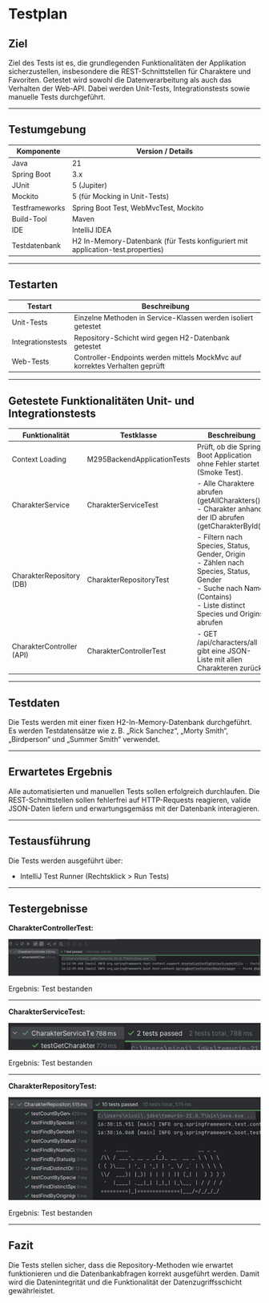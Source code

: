 # Testplan

## Ziel
Ziel des Tests ist es, die grundlegenden Funktionalitäten der Applikation sicherzustellen, insbesondere die REST-Schnittstellen für Charaktere und Favoriten. Getestet wird sowohl die Datenverarbeitung als auch das Verhalten der Web-API. Dabei werden Unit-Tests, Integrationstests sowie manuelle Tests durchgeführt.

---

## Testumgebung

| Komponente    | Version / Details                     |
|--------------|-------------------------------------|
| Java         | 21                                  |
| Spring Boot  | 3.x                                 |
| JUnit        | 5 (Jupiter)                         |
| Mockito      | 5 (für Mocking in Unit-Tests)       |
| Testframeworks| Spring Boot Test, WebMvcTest, Mockito |
| Build-Tool   | Maven                               |
| IDE          | IntelliJ IDEA                       |
| Testdatenbank| H2 In-Memory-Datenbank (für Tests konfiguriert mit application-test.properties) |

---

## Testarten

| Testart          | Beschreibung                                             |
|------------------|----------------------------------------------------------|
| Unit-Tests       | Einzelne Methoden in Service-Klassen werden isoliert getestet |
| Integrationstests| Repository-Schicht wird gegen H2-Datenbank getestet     |
| Web-Tests       | Controller-Endpoints werden mittels MockMvc auf korrektes Verhalten geprüft |

---

## Getestete Funktionalitäten Unit- und Integrationstests

| Funktionalität           | Testklasse                  | Beschreibung                                                                                     |
|-------------------------|-----------------------------|-------------------------------------------------------------------------------------------------|
| Context Loading         | M295BackendApplicationTests | Prüft, ob die Spring Boot Application ohne Fehler startet (Smoke Test).                         |
| CharakterService        | CharakterServiceTest         | - Alle Charaktere abrufen (getAllCharakters())<br>- Charakter anhand der ID abrufen (getCharakterById()) |
| CharakterRepository (DB)| CharakterRepositoryTest      | - Filtern nach Species, Status, Gender, Origin<br>- Zählen nach Species, Status, Gender<br>- Suche nach Name (Contains)<br>- Liste distinct Species und Origins abrufen |
| CharakterController (API)| CharakterControllerTest    | - GET /api/characters/all gibt eine JSON-Liste mit allen Charakteren zurück                     |

---

## Testdaten
Die Tests werden mit einer fixen H2-In-Memory-Datenbank durchgeführt. Es werden Testdatensätze wie z. B. „Rick Sanchez“, „Morty Smith“, „Birdperson“ und „Summer Smith“ verwendet.

---

## Erwartetes Ergebnis
Alle automatisierten und manuellen Tests sollen erfolgreich durchlaufen. Die REST-Schnittstellen sollen fehlerfrei auf HTTP-Requests reagieren, valide JSON-Daten liefern und erwartungsgemäss mit der Datenbank interagieren.

---

## Testausführung
Die Tests werden ausgeführt über:
- IntelliJ Test Runner (Rechtsklick > Run Tests)

---

## Testergebnisse

**CharakterControllerTest:**  

![Test1](/docs/screenshots/Test1.png)

Ergebnis: Test bestanden

---

**CharakterServiceTest:** 

![Test2](/docs/screenshots/Test2.png)

Ergebnis: Test bestanden

---

**CharakterRepositoryTest:**  

![Test3](/docs/screenshots/Test3.png)

Ergebnis: Test bestanden

---

## Fazit
Die Tests stellen sicher, dass die Repository-Methoden wie erwartet funktionieren und die Datenbankabfragen korrekt ausgeführt werden. Damit wird die Datenintegrität und die Funktionalität der Datenzugriffsschicht gewährleistet.